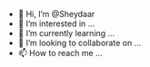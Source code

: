 - 👋 Hi, I’m @Sheydaar
- 👀 I’m interested in ...
- 🌱 I’m currently learning ...
- 💞️ I’m looking to collaborate on ...
- 📫 How to reach me ...

<!---
Sheydaar/Sheydaar is a ✨ special ✨ repository because its `README.md` (this file) appears on your GitHub profile.
You can click the Preview link to take a look at your changes.
--->
